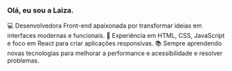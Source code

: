 ### Olá, eu sou a Laiza. 
💻 Desenvolvedora Front-end apaixonada por transformar ideias em interfaces modernas e funcionais.
🎨 Experiência em HTML, CSS, JavaScript e foco em React para criar aplicações responsivas.
📚 Sempre aprendendo novas tecnologias para melhorar a performance e acessibilidade e resolver problemas. 
<!--
**laiza01/laiza01** is a ✨ _special_ ✨ repository because its `README.md` (this file) appears on your GitHub profile.

Here are some ideas to get you started:

- 🔭 I’m currently working on ...
- 🌱 I’m currently learning ...
- 👯 I’m looking to collaborate on ...
- 🤔 I’m looking for help with ...
- 💬 Ask me about ...
- 📫 How to reach me: ...
- 😄 Pronouns: ...
- ⚡ Fun fact: ...
-->
